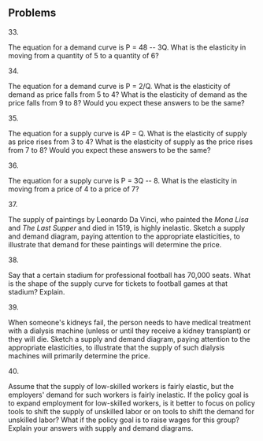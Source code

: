 ## Problems

33\.

The equation for a demand curve is P = 48 -- 3Q. What is the elasticity
in moving from a quantity of 5 to a quantity of 6?

34\.

The equation for a demand curve is P = 2/Q. What is the elasticity of
demand as price falls from 5 to 4? What is the elasticity of demand as
the price falls from 9 to 8? Would you expect these answers to be the
same?

35\.

The equation for a supply curve is 4P = Q. What is the elasticity of
supply as price rises from 3 to 4? What is the elasticity of supply as
the price rises from 7 to 8? Would you expect these answers to be the
same?

36\.

The equation for a supply curve is P = 3Q -- 8. What is the elasticity
in moving from a price of 4 to a price of 7?

37\.

The supply of paintings by Leonardo Da Vinci, who painted the *Mona
Lisa* and *The Last Supper* and died in 1519, is highly inelastic.
Sketch a supply and demand diagram, paying attention to the appropriate
elasticities, to illustrate that demand for these paintings will
determine the price.

38\.

Say that a certain stadium for professional football has 70,000 seats.
What is the shape of the supply curve for tickets to football games at
that stadium? Explain.

39\.

When someone's kidneys fail, the person needs to have medical treatment
with a dialysis machine (unless or until they receive a kidney
transplant) or they will die. Sketch a supply and demand diagram, paying
attention to the appropriate elasticities, to illustrate that the supply
of such dialysis machines will primarily determine the price.

40\.

Assume that the supply of low-skilled workers is fairly elastic, but the
employers' demand for such workers is fairly inelastic. If the policy
goal is to expand employment for low-skilled workers, is it better to
focus on policy tools to shift the supply of unskilled labor or on tools
to shift the demand for unskilled labor? What if the policy goal is to
raise wages for this group? Explain your answers with supply and demand
diagrams.
